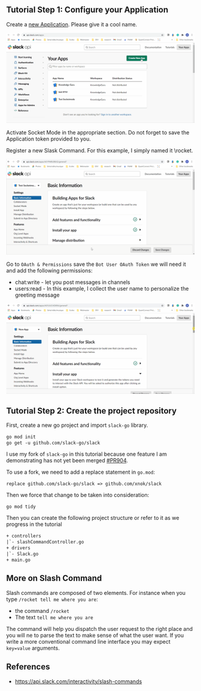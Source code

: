 

## Tutorial Step 1: Configure your Application

Create a [new Application](https://api.slack.com/apps). Please give it a cool name.

![](./assets/appmentionned4.gif)

Activate Socket Mode in the appropriate section. Do not forget to save the Application token provided to you.

Register a new Slask Command. For this example, I simply named it \rocket.

![](./assets/slashcommands.gif)

Go to `OAuth & Permissions` save the `Bot User OAuth Token` we will need it and add the following permissions:

* chat:write - let you post messages in channels
* users:read - In this example, I collect the user name to personalize the greeting message

![](./assets/appmentionned5.gif)

## Tutorial Step 2: Create the project repository

First, create a new go project and import `slack-go` library.

```
go mod init
go get -u github.com/slack-go/slack
```

I use my fork of `slack-go` in this tutorial because one feature I am demonstrating has not yet been merged [#PR904](https://github.com/slack-go/slack/pull/904). 

To use a fork, we need to add a replace statement in `go.mod`:

```
replace github.com/slack-go/slack => github.com/xnok/slack
```

Then we force that change to be taken into consideration:

```
go mod tidy
```

Then you can create the following project structure or refer to it as we progress in the tutorial

```
+ controllers
|`- slashCommandController.go
+ drivers
|`- Slack.go
+ main.go
```

## More on Slash Command

Slash commands are composed of two elements. For instance when you type `/rocket tell me where you are`:
* the command `/rocket` 
* The text `tell me where you are`

The command will help you dispatch the user request to the right place and you will ne to parse the text to make sense of what the user want. If you write a more conventional command line interface you may expect `key=value` arguments.


## References

* https://api.slack.com/interactivity/slash-commands